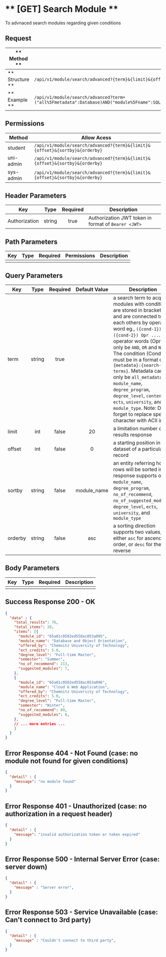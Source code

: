 # ** [GET] Search Module **

To advnaced search modules regarding given conditions

## Request

| ** Method **     | GET                                                                         |
| ---------------- | --------------------------------------------------------------------------- |
| ** Structure **  | `/api/v1/module/search/advanced?{term}&{limit}&{offset}&{sortby}&{orderby}` |
| ** Example **    | `/api/v1/module/search/advanced?term=("all%5Fmetadata":Database)AND("module%5Fname":SQL)NOT("content":Mongo)&limit=100&offset=10&sortby=degree_program&orderby=desc` |

## Permissions

| Method          | Allow Acess                                                                  |
| ----------------| ---------------------------------------------------------------------------- |
| student         | `/api/v1/module/search/advanced?{term}&{limit}&{offset}&{sortby}&{orderby}`  |
| uni-admin       | `/api/v1/module/search/advanced?{term}&{limit}&{offset}&{sortby}&{orderby}`  |
| sys-admin       | `/api/v1/module/search/advanced?{term}&{limit}&{offset}&{sortby}&{orderby}`  |

## Header Parameters

| Key                 | Type       | Required  | Description                                         |
| ------------------- | :--------: | :-------: | --------------------------------------------------- |
| Authorization       | string     | true      | Authorization JWT token in format of `Bearer <JWT>` |

## Path Parameters

| Key       | Type      | Required     | Permissions  | Description                     |
| --------- | :-------: | :----------: | :----------: | ------------------------------- |
|           |           |              |              |                                 |

## Query Parameters

| Key       | Type      | Required     |  Default Value  | Description                                                 |
| --------- | :-------: | :----------: | :-------------: | ----------------------------------------------------------- |
| term      | string    | true         |                 | a search term to acquire modules with conditions are stored in brackets and are connected to each others by operator word eg., `({cond-1}) Opr ({cond-2}) Opr ...`. The operator words (Opr) can only be `AND`, `OR` and `NOT`. The condition (Cond) must be in a format of `{metadata}:{search-terms}`. Metadata can only be `all_metadata`, `module_name`, `degree_program`, `degree_level`, `content`, `ects`, `university`,  and `module_type`. Note: Don't forget to replace special character with ACII in hex |
| limit     | int       | false        | 20              | a limitation number of results response                     |
| offset    | int       | false        | 0               | a starting position in the dataset of a particular record   |
| sortby    | string    | false        | module_name     | an entity referring how rows will be sorted in the response supports only `module_name`, `degree_program`, `no_of_recommend`, `no_of_suggested_modules`, `degree_level`, `ects`, `university`,  and `module_type` |
| orderby   | string    | false        | asc             | a sorting direction supports two values, either `asc` for ascending order, or `desc` for the reverse  |

## Body Parameters

| Key          | Type         | Required     | Description                               |
| ------------ | :----------: | :----------: | ----------------------------------------- |
|              |              |              |                                           |


## Success Response 200 - OK
```json
{
  "data" : {
    "total_results": 76,
    "total_items": 20,
    "items": [{
      "module_id": "65a81c0502ed558ac053a095",
      "module_name": "Database and Object Orientation",
      "offered_by": "Chemnitz University of Technology",
      "ect_credits": 5.0,
      "degree_level": "Full-time Master",
      "semester": "Summer",
      "no_of_recommend": 213,
      "suggested_modules": 7,
    },
    {
      "module_id": "65a81c0502ed558ac053a096",
      "module_name": "Cloud & Web Application",
      "offered_by": "Chemnitz University of Technology",
      "ect_credits": 5.0,
      "degree_level": "Full-time Master",
      "semester": "Winter",
      "no_of_recommend": 89,
      "suggested_modules": 8,
    },
    // ... more entries ...
    ]
  }
}
```


## Error Response 404 - Not Found (case: no module not found for given conditions)
```json
{
  "detail" : {
    "message": "no module found"
  }
}
```

## Error Response 401 - Unauthorized (case: no authorization in a request header)
```json
{
  "detail" : {
    "message": "invalid authorization token or token expired"
  }
}
```

## Error Response 500 - Internal Server Error (case: server down)
```json
{
  "detail" : {
    "message" : "Server error",
  }
}
```

## Error Response 503 - Service Unavailable (case: Can't connect to 3rd party)
```json
{
  "detail" : {
    "message" : "Couldn't connect to third party",
  }
}
```
